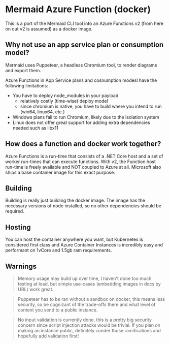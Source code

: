 # Mermaid Azure Function (docker)
This is a port of the Mermaid CLI tool into an Azure Functions v2 (from here on out v2 is assumed) as a docker image.

## Why not use an app service plan or consumption model?
Mermaid uses Puppeteer, a headless Chromium tool, to render diagrams and export them. 

Azure Functions in App Service plans and cosnumption modesl have the following limitations:
- You have to deploy node_modules in your payload
  - relatively costly (time-wise) deploy model
  - since chromium is native, you have to build where you intend to run (win64, linux64, etc.)
- Windows plans fail to run Chromium, likely due to the isolation system
- Linux does not offer great support for adding extra dependencies needed such as libx11

## How does a function and docker work together?
Azure Functions is a run-time that consists of a .NET Core host and a set of worker run-times that can execute functions. 
With v2, the Function host run-time is freely available and NOT coupled to Azure at all. 
Microsoft also ships a base container image for this exact purpose.

## Building 
Building is really just building the docker image. The image has the necessary versions of node installed, so no other dependencies should be required.

## Hosting
You can host the container anywhere you want, but Kubernetes is considered first class and Azure Container Instances is incredibly easy and performant on 1vCore and 1.5gb ram requirements.

## Warnings
> Memory usage may build up over time, I haven't done too much testing at load, but simple use-cases
(embedding images in docs by URL) work great.

> Puppeteer has to be ran without a sandbox on docker, this means less security, so be cognizant of the trade-offs there and what 
level of content you send to a public instance.

> No input validation is currently done, this is a pretty big security concern since script injection attacks would be trivial. 
If you plan on making an instance public, definitely conder those ramifications and hopefully add validation first!
